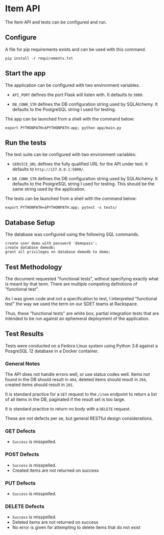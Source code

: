 
# Item API 

The Item API and tests can be configured and run.

## Configure

A file for pip requirements exists and can be used with this command.

```shell script
pip install -r requirements.txt
```

## Start the app

The application can be configured with two environment variables.

* `API_PORT` defines the port Flask will listen with. It defaults to `5000`.

* `DB_CONN_STR` defines the DB configuration string used by SQLAlchemy. It defaults to the PostgreSQL string I used for testing.

The app can be launched from a shell with the command below:

```shell script
export PYTHONPATH=$PYTHONPATH:app; python app/main.py
```

## Run the tests

The test suite can be configured with two environment variables:

* `SERVICE_URL` defines the fully qualified URL for the API under test. It defaults to `http://127.0.0.1:5000/`.

* `DB_CONN_STR` defines the DB configuration string used by SQLAlchemy. It defaults to the PostgreSQL string I used for testing. This should be the same string used by the application.

The tests can be launched from a shell with the command below:

```shell script
export PYTHONPATH=$PYTHONPATH:app; pytest -s tests/
```

## Database Setup

The database was configured using the following SQL commands.

```postgresql
create user demo with password 'demopass';
create database demodb;
grant all privileges on database demodb to demo;
```

## Test Methodology

The document requested "functional tests", without specifying exactly what is meant by that term. There are multiple competing definitions of "functional test". 

As I was given code and not a specification to test, I interpreted "functional test" the way we used the term on our SDET teams at Rackspace.
 
Thus, these "functional tests" are white box, partial integration tests that are intended to be run against an ephemeral deployment of the application.

## Test Results

Tests were conducted on a Fedora Linux system using Python 3.8 against a PosgreSQL 12 database in a Docker container.

### General Notes
The API does not handle errors well, or use status codes well. Items not found in the DB should result in `404`, deleted items should result in `204`, created items should result in `201`. 

It is standard practice for a `GET` request to the `/item` endpoint to return a list of all items in the DB, paginated if the result set is too large. 

It is standard practice to return no body with a `DELETE` request.

These are not defects per se, but general RESTful design considerations.

### GET Defects
* `Success` is misspelled.

### POST Defects
* `Success` is misspelled.
* Created items are not returned on success

### PUT Defects
* `Success` is misspelled.

### DELETE Defects
* `Success` is misspelled.
* Deleted items are not returned on success
* No error is given for attempting to delete items that do not exist
